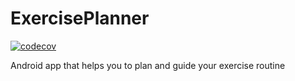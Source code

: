 # ExercisePlanner

[![codecov](https://codecov.io/gh/luckvargas/ExercisePlanner/branch/main/graph/badge.svg?token=HUMMT5GOE6)](https://codecov.io/gh/luckvargas/ExercisePlanner)

Android app that helps you to plan and guide your exercise routine
